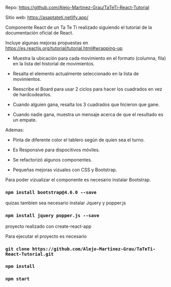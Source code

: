 Repo: https://github.com/Alejo-Martinez-Grau/TaTeTi-React-Tutorial

Sitio web: https://asaptateti.netlify.app/


Componente React de un Ta Te Ti realizado siguiendo el tutorial de la documentación oficial de React.

Incluye algunas mejoras propuestas en https://es.reactjs.org/tutorial/tutorial.html#wrapping-up

- Muestra la ubicación para cada movimiento en el formato (columna, fila) en la lista del historial de movimientos.

- Resalta el elemento actualmente seleccionado en la lista de movimientos.

- Reescribe el Board para usar 2 ciclos para hacer los cuadrados en vez de hardcodearlos.

- Cuando alguien gana, resalta los 3 cuadrados que hicieron que gane.

- Cuando nadie gana, muestra un mensaje acerca de que el resultado es un empate.

Ademas:

- Pinta de diferente color el tablero según de quien sea el turno.

- Es Responsive para dispocitivos móviles.

- Se refactorizó algunos componentes.

- Pequeñas mejoras vizuales con CSS y Bootstrap.

Para poder vizualizar el componente es necesario instalar Bootstrap.

### `npm install bootstrap@4.6.0 --save` 

quizas tambien sea necesario instalar Jquery y popper.js

### `npm install jquery popper.js --save`

proyecto realizado con create-react-app

Para ejecutar el proyecto es necesario

### `git clone https://github.com/Alejo-Martinez-Grau/TaTeTi-React-Tutorial.git`


### `npm install`
### `npm start`

